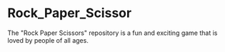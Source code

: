 # Rock_Paper_Scissor
 The "Rock Paper Scissors" repository is a fun and exciting game that is loved by people of all ages.

